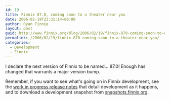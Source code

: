 ```yaml
---
id: 19
title: Finnix 87.0, coming soon to a theater near you
date: 2006-02-19T23:31:14+00:00
author: Ryan Finnie
layout: post
guid: http://www.finnix.org/blog/2006/02/19/finnix-870-coming-soon-to-a-theater-near-you/
permalink: /2006/02/19/finnix-870-coming-soon-to-a-theater-near-you/
categories:
  - Development
  - Finnix
---
```

I declare the next version of Finnix to be named... 87.0! Enough has changed that warrants a major version bump.

Remember, if you want to see what's going on in Finnix development, see the [work in progress release notes](http://www.finnix.org/Finnix_dev_Release_Notes) that detail development as it happens, and to download a development snapshot from [snapshots.finnix.org](http://snapshots.finnix.org/).

